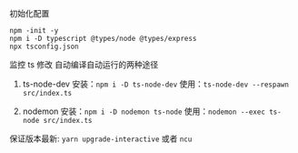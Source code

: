 初始化配置

```
npm -init -y
npm i -D typescript @types/node @types/express
npx tsconfig.json
```

监控 ts 修改 自动编译自动运行的两种途径

1. ts-node-dev
   安装：`npm i -D ts-node-dev`
   使用：`ts-node-dev --respawn src/index.ts`

2. nodemon
   安装：`npm i -D nodemon ts-node`
   使用：`nodemon --exec ts-node src/index.ts`

保证版本最新: `yarn upgrade-interactive` 或者 `ncu`
